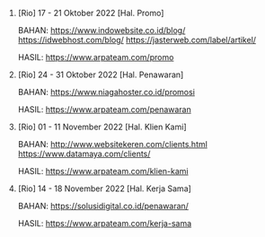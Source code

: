 1. [Rio] 17 - 21 Oktober 2022 	[Hal. Promo]

	BAHAN:
	https://www.indowebsite.co.id/blog/
	https://idwebhost.com/blog/
	https://jasterweb.com/label/artikel/

	HASIL:
	https://www.arpateam.com/promo

2. [Rio] 24 - 31 Oktober 2022 	[Hal. Penawaran]

	BAHAN:
	https://www.niagahoster.co.id/promosi

	HASIL:
	https://www.arpateam.com/penawaran

3. [Rio] 01 - 11 November 2022	[Hal. Klien Kami]

	BAHAN:
	http://www.websitekeren.com/clients.html
	https://www.datamaya.com/clients/

	HASIL:
	https://www.arpateam.com/klien-kami

4. [Rio] 14 - 18 November 2022	[Hal. Kerja Sama]

	BAHAN:
	https://solusidigital.co.id/penawaran/

	HASIL:
	https://www.arpateam.com/kerja-sama